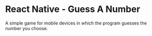 # React Native - Guess A Number

A simple game for mobile devices in which the program guesses the number you choose.
